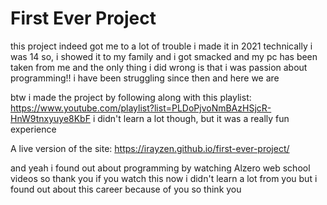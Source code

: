 # First Ever Project

this project indeed got me to a lot of trouble i made it in 2021 technically i was 14
so, i showed it to my family and i got smacked and my pc has been taken from me and the only thing i did wrong is that i was passion about programming!!
i have been struggling since then and here we are

btw i made the project by following along with this playlist: https://www.youtube.com/playlist?list=PLDoPjvoNmBAzHSjcR-HnW9tnxyuye8KbF
i didn't learn a lot though, but it was a really fun experience 

A live version of the site: https://irayzen.github.io/first-ever-project/

and yeah i found out about programming by watching Alzero web school videos so thank you if you watch this now i didn't learn a lot from you but i found out about this career
because of you so think you 
